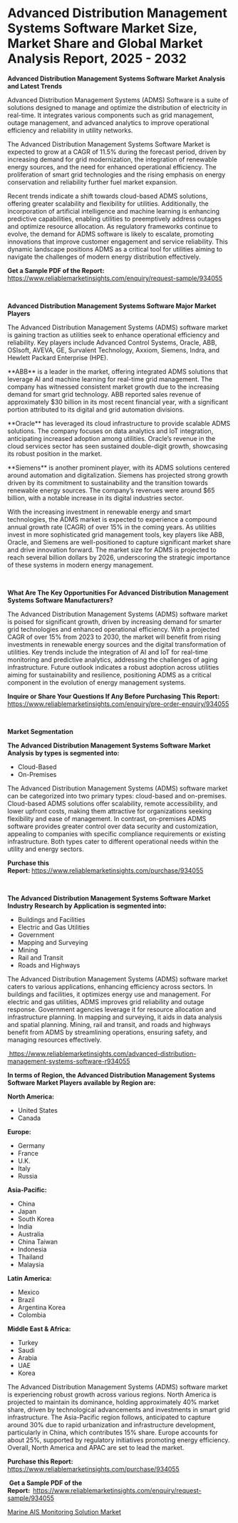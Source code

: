 <p><h1>Advanced Distribution Management Systems Software Market Size, Market Share and Global Market Analysis Report, 2025 - 2032</h1></p><p><strong>Advanced Distribution Management Systems Software Market Analysis and Latest Trends</strong></p>
<p><p>Advanced Distribution Management Systems (ADMS) Software is a suite of solutions designed to manage and optimize the distribution of electricity in real-time. It integrates various components such as grid management, outage management, and advanced analytics to improve operational efficiency and reliability in utility networks. </p><p>The Advanced Distribution Management Systems Software Market is expected to grow at a CAGR of 11.5% during the forecast period, driven by increasing demand for grid modernization, the integration of renewable energy sources, and the need for enhanced operational efficiency. The proliferation of smart grid technologies and the rising emphasis on energy conservation and reliability further fuel market expansion. </p><p>Recent trends indicate a shift towards cloud-based ADMS solutions, offering greater scalability and flexibility for utilities. Additionally, the incorporation of artificial intelligence and machine learning is enhancing predictive capabilities, enabling utilities to preemptively address outages and optimize resource allocation. As regulatory frameworks continue to evolve, the demand for ADMS software is likely to escalate, promoting innovations that improve customer engagement and service reliability. This dynamic landscape positions ADMS as a critical tool for utilities aiming to navigate the challenges of modern energy distribution effectively.</p></p>
<p><strong>Get a Sample PDF of the Report:&nbsp;</strong> <a href="https://www.reliablemarketinsights.com/enquiry/request-sample/934055?utm_campaign=2317&utm_medium=2&utm_source=Github&utm_content=ia&utm_term=07032025&utm_id=advanced-distribution-management-systems-software">https://www.reliablemarketinsights.com/enquiry/request-sample/934055</a></p>
<p>&nbsp;</p>
<p><strong>Advanced Distribution Management Systems Software Major Market Players</strong></p>
<p><p>The Advanced Distribution Management Systems (ADMS) software market is gaining traction as utilities seek to enhance operational efficiency and reliability. Key players include Advanced Control Systems, Oracle, ABB, OSIsoft, AVEVA, GE, Survalent Technology, Axxiom, Siemens, Indra, and Hewlett Packard Enterprise (HPE).</p><p>**ABB** is a leader in the market, offering integrated ADMS solutions that leverage AI and machine learning for real-time grid management. The company has witnessed consistent market growth due to the increasing demand for smart grid technology. ABB reported sales revenue of approximately $30 billion in its most recent financial year, with a significant portion attributed to its digital and grid automation divisions.</p><p>**Oracle** has leveraged its cloud infrastructure to provide scalable ADMS solutions. The company focuses on data analytics and IoT integration, anticipating increased adoption among utilities. Oracle’s revenue in the cloud services sector has seen sustained double-digit growth, showcasing its robust position in the market.</p><p>**Siemens** is another prominent player, with its ADMS solutions centered around automation and digitalization. Siemens has projected strong growth driven by its commitment to sustainability and the transition towards renewable energy sources. The company’s revenues were around $65 billion, with a notable increase in its digital industries sector.</p><p>With the increasing investment in renewable energy and smart technologies, the ADMS market is expected to experience a compound annual growth rate (CAGR) of over 15% in the coming years. As utilities invest in more sophisticated grid management tools, key players like ABB, Oracle, and Siemens are well-positioned to capture significant market share and drive innovation forward. The market size for ADMS is projected to reach several billion dollars by 2026, underscoring the strategic importance of these systems in modern energy management.</p></p>
<p>&nbsp;</p>
<p><strong>What Are The Key Opportunities For Advanced Distribution Management Systems Software Manufacturers?</strong></p>
<p><p>The Advanced Distribution Management Systems (ADMS) software market is poised for significant growth, driven by increasing demand for smarter grid technologies and enhanced operational efficiency. With a projected CAGR of over 15% from 2023 to 2030, the market will benefit from rising investments in renewable energy sources and the digital transformation of utilities. Key trends include the integration of AI and IoT for real-time monitoring and predictive analytics, addressing the challenges of aging infrastructure. Future outlook indicates a robust adoption across utilities aiming for sustainability and resilience, positioning ADMS as a critical component in the evolution of energy management systems.</p></p>
<p><strong>Inquire or Share Your Questions If Any Before Purchasing This Report:</strong> <a href="https://www.reliablemarketinsights.com/enquiry/pre-order-enquiry/934055?utm_campaign=2317&utm_medium=2&utm_source=Github&utm_content=ia&utm_term=07032025&utm_id=advanced-distribution-management-systems-software">https://www.reliablemarketinsights.com/enquiry/pre-order-enquiry/934055</a></p>
<p>&nbsp;</p>
<p><strong>Market Segmentation</strong></p>
<p><strong>The Advanced Distribution Management Systems Software Market Analysis by types is segmented into:</strong></p>
<p><ul><li>Cloud-Based</li><li>On-Premises</li></ul></p>
<p><p>The Advanced Distribution Management Systems (ADMS) software market can be categorized into two primary types: cloud-based and on-premises. Cloud-based ADMS solutions offer scalability, remote accessibility, and lower upfront costs, making them attractive for organizations seeking flexibility and ease of management. In contrast, on-premises ADMS software provides greater control over data security and customization, appealing to companies with specific compliance requirements or existing infrastructure. Both types cater to different operational needs within the utility and energy sectors.</p></p>
<p><strong>Purchase this Report:&nbsp;</strong><a href="https://www.reliablemarketinsights.com/purchase/934055?utm_campaign=2317&utm_medium=2&utm_source=Github&utm_content=ia&utm_term=07032025&utm_id=advanced-distribution-management-systems-software">https://www.reliablemarketinsights.com/purchase/934055</a></p>
<p>&nbsp;</p>
<p><strong>The Advanced Distribution Management Systems Software Market Industry Research by Application is segmented into:</strong></p>
<p><ul><li>Buildings and Facilities</li><li>Electric and Gas Utilities</li><li>Government</li><li>Mapping and Surveying</li><li>Mining</li><li>Rail and Transit</li><li>Roads and Highways</li></ul></p>
<p><p>The Advanced Distribution Management Systems (ADMS) software market caters to various applications, enhancing efficiency across sectors. In buildings and facilities, it optimizes energy use and management. For electric and gas utilities, ADMS improves grid reliability and outage response. Government agencies leverage it for resource allocation and infrastructure planning. In mapping and surveying, it aids in data analysis and spatial planning. Mining, rail and transit, and roads and highways benefit from ADMS by streamlining operations, ensuring safety, and managing resources effectively.</p></p>
<p><a href="https://www.reliablemarketinsights.com/advanced-distribution-management-systems-software-r934055?utm_campaign=2317&utm_medium=2&utm_source=Github&utm_content=ia&utm_term=07032025&utm_id=advanced-distribution-management-systems-software">&nbsp;https://www.reliablemarketinsights.com/advanced-distribution-management-systems-software-r934055</a></p>
<p><strong>In terms of Region, the Advanced Distribution Management Systems Software Market Players available by Region are:</strong></p>
<p>
    <p> <strong> North America: </strong>
        <ul>
            <li>United States</li>
            <li>Canada</li>
        </ul>
        </p> 
    <p> <strong> Europe: </strong>
        <ul>
            <li>Germany</li>
            <li>France</li>
            <li>U.K.</li>
            <li>Italy</li>
            <li>Russia</li>
        </ul>
        </p> 
    <p> <strong> Asia-Pacific: </strong>
        <ul>
            <li>China</li>
            <li>Japan</li>
            <li>South Korea</li>
            <li>India</li>
            <li>Australia</li>
            <li>China Taiwan</li>
            <li>Indonesia</li>
            <li>Thailand</li>
            <li>Malaysia</li>
        </ul>
        </p> 
    <p> <strong> Latin America: </strong>
        <ul>
            <li>Mexico</li>
            <li>Brazil</li>
            <li>Argentina Korea</li>
            <li>Colombia</li>
        </ul>
        </p> 
    <p> <strong> Middle East & Africa: </strong>
        <ul>
            <li>Turkey</li>
            <li>Saudi</li>
            <li>Arabia</li>
            <li>UAE</li>
            <li>Korea</li>
        </ul>
    </p>
    </p>
<p><p>The Advanced Distribution Management Systems (ADMS) software market is experiencing robust growth across various regions. North America is projected to maintain its dominance, holding approximately 40% market share, driven by technological advancements and investments in smart grid infrastructure. The Asia-Pacific region follows, anticipated to capture around 30% due to rapid urbanization and infrastructure development, particularly in China, which contributes 15% share. Europe accounts for about 25%, supported by regulatory initiatives promoting energy efficiency. Overall, North America and APAC are set to lead the market.</p></p>
<p><strong>Purchase this Report: </strong><a href="https://www.reliablemarketinsights.com/purchase/934055?utm_campaign=2317&utm_medium=2&utm_source=Github&utm_content=ia&utm_term=07032025&utm_id=advanced-distribution-management-systems-software">https://www.reliablemarketinsights.com/purchase/934055</a></p>
<p>&nbsp;<strong>Get a Sample PDF of the Report:&nbsp;&nbsp;</strong><a href="https://www.reliablemarketinsights.com/enquiry/request-sample/934055?utm_campaign=2317&utm_medium=2&utm_source=Github&utm_content=ia&utm_term=07032025&utm_id=advanced-distribution-management-systems-software">https://www.reliablemarketinsights.com/enquiry/request-sample/934055</a></p>
<p><strong></strong></p>
<p><p><a href="https://github.com/marlanamarvn/Market-Research-Report-List-1/blob/main/marine-ais-monitoring-solution-market.md?utm_campaign=2317&utm_medium=2&utm_source=Github&utm_content=ia&utm_term=07032025&utm_id=advanced-distribution-management-systems-software">Marine AIS Monitoring Solution Market</a></p></p>